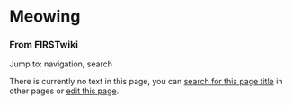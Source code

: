 # Meowing

### From FIRSTwiki

Jump to: navigation, search

There is currently no text in this page, you can [search for this page
title](/index.php/Special:Search/Meowing "Special:Search/Meowing" ) in other
pages or [edit this
page](http://www.firstwiki.net/index.php?title=Meowing&action=edit
"http://www.firstwiki.net/index.php?title=Meowing&action=edit" ).

